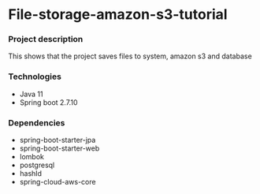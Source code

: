 # File-storage-amazon-s3-tutorial
### Project description
This shows that the project saves files to system, amazon s3 and database

### Technologies
* Java 11
* Spring boot 2.7.10

### Dependencies
* spring-boot-starter-jpa
* spring-boot-starter-web
* lombok
* postgresql
* hashId
* spring-cloud-aws-core
